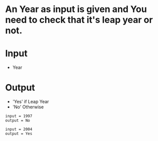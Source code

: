# An Year as input is given and You need to check that it's leap year or not.


# Input
- Year

# Output
- 'Yes' if Leap Year
- 'No' Otherwise

```
input = 1997
output = No

input = 2004
output = Yes
```

